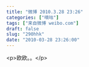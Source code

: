 ```yaml
---
title: "微博 2010.3.28 23:26"
categories: ["嘀咕"]
tags: ["来自微博 weibo.com"]
draft: false
slug: "290hhk"
date: "2010-03-28 23:26:00"
---
```


<p>&lt;p&gt;欧欧。。&lt;/p&gt; ​​​​</p>
